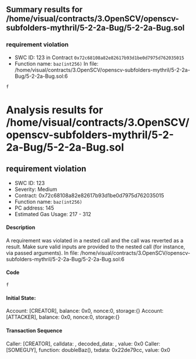 ## Summary results for /home/visual/contracts/3.OpenSCV/openscv-subfolders-mythril/5-2-2a-Bug/5-2-2a-Bug.sol
### requirement violation
- SWC ID: 123 in Contract `0x72c68108a82e82617b93d1be0d7975d762035015`
- Function name: `baz(int256)`
In file: /home/visual/contracts/3.OpenSCV/openscv-subfolders-mythril/5-2-2a-Bug/5-2-2a-Bug.sol:6
```
f
```
# Analysis results for /home/visual/contracts/3.OpenSCV/openscv-subfolders-mythril/5-2-2a-Bug/5-2-2a-Bug.sol

## requirement violation
- SWC ID: 123
- Severity: Medium
- Contract: 0x72c68108a82e82617b93d1be0d7975d762035015
- Function name: `baz(int256)`
- PC address: 145
- Estimated Gas Usage: 217 - 312

#### Description

A requirement was violated in a nested call and the call was reverted as a result.
Make sure valid inputs are provided to the nested call (for instance, via passed arguments).
In file: /home/visual/contracts/3.OpenSCV/openscv-subfolders-mythril/5-2-2a-Bug/5-2-2a-Bug.sol:6

#### Code

```
f
```

#### Initial State:

Account: [CREATOR], balance: 0x0, nonce:0, storage:{}
Account: [ATTACKER], balance: 0x0, nonce:0, storage:{}

#### Transaction Sequence

Caller: [CREATOR], calldata: , decoded_data: , value: 0x0
Caller: [SOMEGUY], function: doubleBaz(), txdata: 0x22de79cc, value: 0x0


